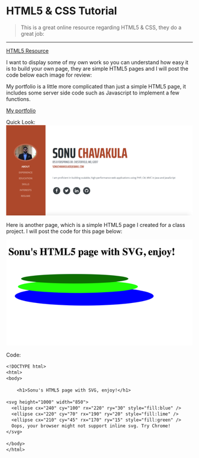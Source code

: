 # HTML5 & CSS Tutorial

> This is a great online resource regarding HTML5 & CSS, they do a great job: 
__________________________________________________________________________________________________________________________________________

[HTML5 Resource](https://www.w3schools.com/html/html5_intro.asp)



I want to display some of my own work so you can understand how easy it is to build your own page, they are simple HTML5 pages and I will post the code below each image for review:

My portfolio is a little more complicated than just a simple HTML5 page, it includes some server side code such as Javascript to implement a few functions.

[My portfolio](https://sonuchavakula.github.io/)

Quick Look: ![Portfolio](port.png)

Here is another page, which is a simple HTML5 page I created for a class project. I will post the code for this page below: 

![HTML5](html5.png)

Code:

~~~~
<!DOCTYPE html>
<html>
<body>

    <h1>Sonu's HTML5 page with SVG, enjoy!</h1>
    
<svg height="1000" width="850">
  <ellipse cx="240" cy="100" rx="220" ry="30" style="fill:blue" />
  <ellipse cx="220" cy="70" rx="190" ry="20" style="fill:lime" />
  <ellipse cx="210" cy="45" rx="170" ry="15" style="fill:green" />
  Oops, your browser might not support inline svg. Try Chrome!  
</svg>

</body>
</html>
~~~~
